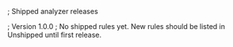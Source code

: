 ; Shipped analyzer releases

; Version 1.0.0
; No shipped rules yet. New rules should be listed in Unshipped until first release.

